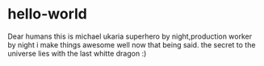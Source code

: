 # hello-world
Dear humans 
this is michael ukaria superhero by night,production worker by night i make things awesome well now that being said. 
the secret to the universe lies with the last whitte dragon :) 
